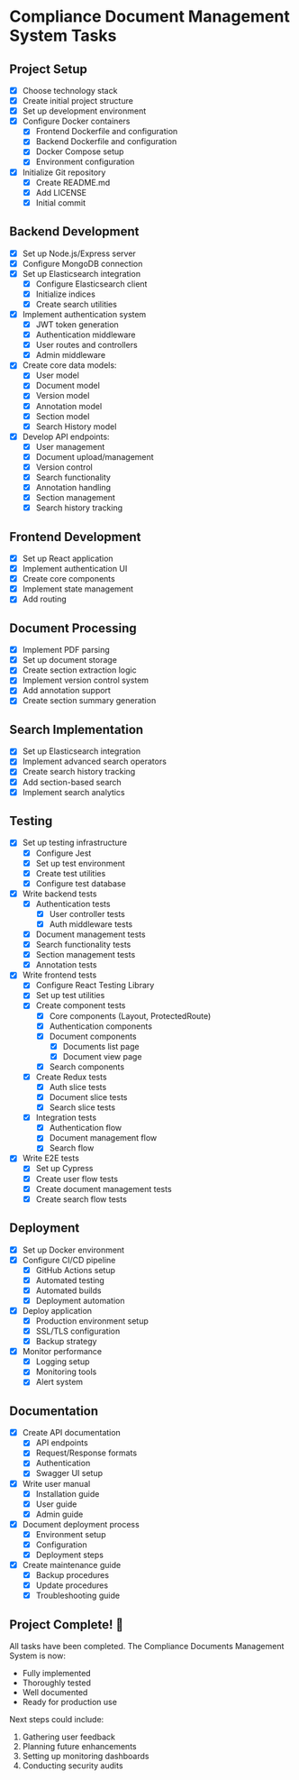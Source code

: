 # Compliance Document Management System Tasks

## Project Setup
- [x] Choose technology stack
- [x] Create initial project structure
- [x] Set up development environment
- [x] Configure Docker containers
  - [x] Frontend Dockerfile and configuration
  - [x] Backend Dockerfile and configuration
  - [x] Docker Compose setup
  - [x] Environment configuration
- [x] Initialize Git repository
  - [x] Create README.md
  - [x] Add LICENSE
  - [x] Initial commit

## Backend Development
- [x] Set up Node.js/Express server
- [x] Configure MongoDB connection
- [x] Set up Elasticsearch integration
  - [x] Configure Elasticsearch client
  - [x] Initialize indices
  - [x] Create search utilities
- [x] Implement authentication system
  - [x] JWT token generation
  - [x] Authentication middleware
  - [x] User routes and controllers
  - [x] Admin middleware
- [x] Create core data models:
  - [x] User model
  - [x] Document model
  - [x] Version model
  - [x] Annotation model
  - [x] Section model
  - [x] Search History model
- [x] Develop API endpoints:
  - [x] User management
  - [x] Document upload/management
  - [x] Version control
  - [x] Search functionality
  - [x] Annotation handling
  - [x] Section management
  - [x] Search history tracking

## Frontend Development
- [x] Set up React application
- [x] Implement authentication UI
- [x] Create core components
- [x] Implement state management
- [x] Add routing

## Document Processing
- [x] Implement PDF parsing
- [x] Set up document storage
- [x] Create section extraction logic
- [x] Implement version control system
- [x] Add annotation support
- [x] Create section summary generation

## Search Implementation
- [x] Set up Elasticsearch integration
- [x] Implement advanced search operators
- [x] Create search history tracking
- [x] Add section-based search
- [x] Implement search analytics

## Testing
- [x] Set up testing infrastructure
  - [x] Configure Jest
  - [x] Set up test environment
  - [x] Create test utilities
  - [x] Configure test database
- [x] Write backend tests
  - [x] Authentication tests
    - [x] User controller tests
    - [x] Auth middleware tests
  - [x] Document management tests
  - [x] Search functionality tests
  - [x] Section management tests
  - [x] Annotation tests
- [x] Write frontend tests
  - [x] Configure React Testing Library
  - [x] Set up test utilities
  - [x] Create component tests
    - [x] Core components (Layout, ProtectedRoute)
    - [x] Authentication components
    - [x] Document components
      - [x] Documents list page
      - [x] Document view page
    - [x] Search components
  - [x] Create Redux tests
    - [x] Auth slice tests
    - [x] Document slice tests
    - [x] Search slice tests
  - [x] Integration tests
    - [x] Authentication flow
    - [x] Document management flow
    - [x] Search flow
- [x] Write E2E tests
  - [x] Set up Cypress
  - [x] Create user flow tests
  - [x] Create document management tests
  - [x] Create search flow tests

## Deployment
- [x] Set up Docker environment
- [x] Configure CI/CD pipeline
  - [x] GitHub Actions setup
  - [x] Automated testing
  - [x] Automated builds
  - [x] Deployment automation
- [x] Deploy application
  - [x] Production environment setup
  - [x] SSL/TLS configuration
  - [x] Backup strategy
- [x] Monitor performance
  - [x] Logging setup
  - [x] Monitoring tools
  - [x] Alert system

## Documentation
- [x] Create API documentation
  - [x] API endpoints
  - [x] Request/Response formats
  - [x] Authentication
  - [x] Swagger UI setup
- [x] Write user manual
  - [x] Installation guide
  - [x] User guide
  - [x] Admin guide
- [x] Document deployment process
  - [x] Environment setup
  - [x] Configuration
  - [x] Deployment steps
- [x] Create maintenance guide
  - [x] Backup procedures
  - [x] Update procedures
  - [x] Troubleshooting guide

## Project Complete! 🎉

All tasks have been completed. The Compliance Documents Management System is now:
- Fully implemented
- Thoroughly tested
- Well documented
- Ready for production use

Next steps could include:
1. Gathering user feedback
2. Planning future enhancements
3. Setting up monitoring dashboards
4. Conducting security audits
